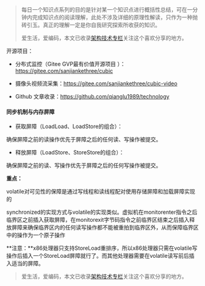 > 每日一个知识点系列的目的是针对某一个知识点进行概括性总结，可在一分钟内完成知识点的阅读理解，此处不涉及详细的原理性解读，只作为一种抛砖引玉。真正的理解一定是你自我研究探索所收获的知识。
>
> 爱生活，爱编码，本文已收录[架构技术专栏](http://www.jiagoujishu.com/)关注这个喜欢分享的地方。



开源项目：

- 分布式监控（Gitee GVP最有价值开源项目 ）：https://gitee.com/sanjiankethree/cubic

- 摄像头视频流采集：https://gitee.com/sanjiankethree/cubic-video

- Github 文章收录：https://github.com/qianglu1989/technology



#### 同步机制与内存屏障

- 获取屏障（LoadLoad、LoadStore的组合）：

确保屏障之前的读操作优先于屏障之后的任何读、写操作被提交。



- 释放屏障（LoadStore、StoreStore的组合）：

确保屏障之前的读、写操作优先于屏障之后的任何写操作被提交。



**重点：**

volatile对可见性的保障是通过写线程和读线程配对使用存储屏障和加载屏障实现的

synchronized的实现方式与volatile的实现类似。虚拟机在monitorenter指令之后临界区之前插入获取屏障，在monitorexit字节码指令之前临界区结束之后插入释放屏障来确保临界区内的任何读写操作都不能被重拍到临界区外，从而保障临界区中的操作为一个原子操作



**注意：**x86处理器只支持StoreLoad重排序，所以x86处理器只需在volatile写操作后插入一个StoreLoad屏障就行了。而其他处理器需要在volatile读写前后插入适当的屏障。



> 爱生活，爱编码，本文已收录[架构技术专栏](http://www.jiagoujishu.com/)关注这个喜欢分享的地方。



 